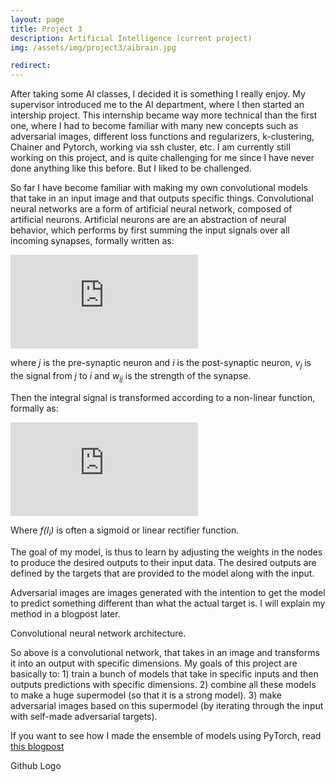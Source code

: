 ```yaml
---
layout: page
title: Project 3
description: Artificial Intelligence (current project)
img: /assets/img/project3/aibrain.jpg

redirect: 
---
```

After taking some AI classes, I decided it is something I really enjoy. My supervisor introduced me to the AI department, where I then started an intership project. This internship became way more technical than the first one, where I had to become familiar with many new concepts such as adversarial images, different loss functions and regularizers, k-clustering, Chainer and Pytorch, working via ssh cluster, etc. I am currently still working on this project, and is quite challenging for me since I have never done anything like this before. But I liked to be challenged. 


So far I have become familiar with making my own convolutional models that take in an input image and that outputs specific things. Convolutional neural networks are a form of artificial neural network, composed of artificial neurons. Artificial neurons are are an abstraction of neural behavior, which performs by first summing the input signals over all incoming synapses, formally written as:

![synapse](https://latex.codecogs.com/gif.latex?I_i%20%3D%20%5Csum_j%7Bw_%7Bij%7D%20v_j%7D)

where _j_ is the pre-synaptic neuron and _i_ is the post-synaptic neuron, _v<sub>j</sub>_ is the signal from _j_ to _i_ and _w<sub>ij</sub>_ is the strength of the synapse. 

Then the integral signal is transformed according to a non-linear function, formally as: 

![non-linear](https://latex.codecogs.com/gif.latex?v_i%20%3D%20f%28I_i%29)

Where _f(I<sub>i</sub>)_ is often a sigmoid or linear rectifier function. 

The goal of my model, is thus to learn by adjusting the weights in the nodes to produce the desired outputs to their input data. The desired outputs are defined by the targets that are provided to the model along with the input.

Adversarial images are images generated with the intention to get the model to predict something different than what the actual target is. I will explain my method in a blogpost later.



<div class="img_row">
    <img class="col three" src="{{ site.baseurl }}/assets/img/project3/NN.png" alt="" title="example image"/>
</div>
<div class="col three caption">
Convolutional neural network architecture.
</div>

So above is a convolutional network, that takes in an image and transforms it into an output with specific dimensions. My goals of this project are basically to: 1) train a bunch of models that take in specific inputs and then outputs predictions with specific dimensions. 2) combine all these models to make a huge supermodel (so that it is a strong model). 3) make adversarial images based on this supermodel (by iterating through the input with self-made adversarial targets).

If you want to see how I made the ensemble of models using PyTorch, read [this blogpost](https://lynnle.nl/blog/2019/making-an-ensemble-of-models/)

<div class="img_row">
    <img class="col one" src="{{ site.baseurl }}/assets/img/project3/githubcat.png" alt="" title="example image"/>
</div>

<div class="col one caption">
Github Logo 
</div>
